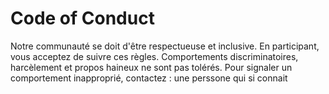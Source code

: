 # Code of Conduct

Notre communauté se doit d'être respectueuse et inclusive. En participant, vous acceptez de suivre ces règles. Comportements discriminatoires, harcèlement et propos haineux ne sont pas tolérés. Pour signaler un comportement inapproprié, contactez : une perssone qui si connait
